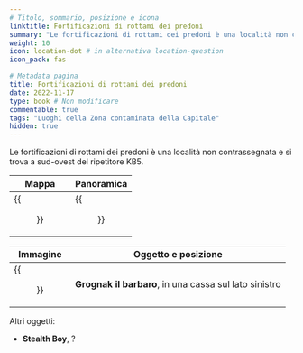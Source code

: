 ```yaml
---
# Titolo, sommario, posizione e icona
linktitle: Fortificazioni di rottami dei predoni
summary: "Le fortificazioni di rottami dei predoni è una località non contrassegnata e si trova a sud-ovest del ripetitore KB5."
weight: 10
icon: location-dot # in alternativa location-question
icon_pack: fas

# Metadata pagina
title: Fortificazioni di rottami dei predoni
date: 2022-11-17
type: book # Non modificare
commentable: true
tags: "Luoghi della Zona contaminata della Capitale"
hidden: true
---
```





Le fortificazioni di rottami dei predoni è una località non contrassegnata e si trova a sud-ovest del ripetitore KB5.

| Mappa                                         | Panoramica                                                 |
| --------------------------------------------- | ---------------------------------------------------------- |
| {{<figure src="RW_fortifications_loc.webp">}} | {{<figure src="FO3_Raider_wreckage_fortifications.webp">}} |

| Immagine                                                | Oggetto e posizione                                    |
| ------------------------------------------------------- | ------------------------------------------------------ |
| {{<figure src="Raider_wreckage_fortifications2.webp">}} | **Grognak il barbaro**, in una cassa sul lato sinistro |


Altri oggetti:
- **Stealth Boy**, ?
